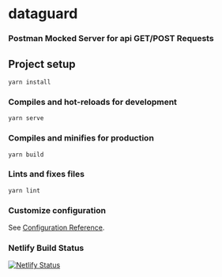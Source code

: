 # dataguard

### Postman Mocked Server for api GET/POST Requests

## Project setup
```
yarn install
```

### Compiles and hot-reloads for development
```
yarn serve
```

### Compiles and minifies for production
```
yarn build
```

### Lints and fixes files
```
yarn lint
```

### Customize configuration
See [Configuration Reference](https://cli.vuejs.org/config/).

### Netlify Build Status

[![Netlify Status](https://api.netlify.com/api/v1/badges/29fd0c10-376d-4c9b-ab2f-71650b06a97a/deploy-status)](https://app.netlify.com/sites/dataguard-manias/deploys)
